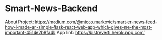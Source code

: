 # Smart-News-Backend
About Project: https://medium.com/@micco.markovic/smart-er-news-feed-how-i-made-an-simple-flask-react-web-app-which-gives-me-the-most-important-4514e2b8fa4b
App link: https://bistrevesti.herokuapp.com/

